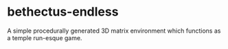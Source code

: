 # bethectus-endless
A simple procedurally generated 3D matrix environment which functions as a temple run-esque game.
